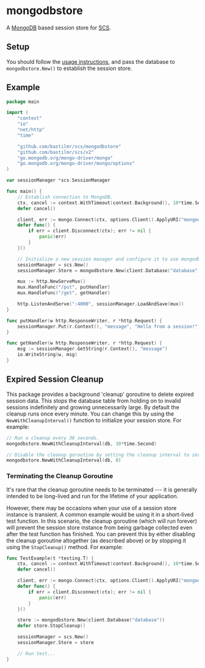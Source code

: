 # mongodbstore

A [MongoDB](https://github.com/mongodb/mongo-go-driver) based session store for [SCS](https://github.com/bastilmr/scs).

## Setup

You should follow the [usage instructions](https://github.com/mongodb/mongo-go-driver#usage), and pass the database to `mongodbstore.New()` to establish the session store.

## Example

```go
package main

import (
	"context"
	"io"
	"net/http"
	"time"

	"github.com/bastilmr/scs/mongodbstore"
	"github.com/bastilmr/scs/v2"
	"go.mongodb.org/mongo-driver/mongo"
	"go.mongodb.org/mongo-driver/mongo/options"
)

var sessionManager *scs.SessionManager

func main() {
	// Establish connection to MongoDB.
	ctx, cancel := context.WithTimeout(context.Background(), 10*time.Second)
	defer cancel()

	client, err := mongo.Connect(ctx, options.Client().ApplyURI("mongodb://host:27017"))
	defer func() {
		if err = client.Disconnect(ctx); err != nil {
			panic(err)
		}
	}()

	// Initialize a new session manager and configure it to use mongodbstore as the session store.
	sessionManager = scs.New()
	sessionManager.Store = mongodbstore.New(client.Database("database"))

	mux := http.NewServeMux()
	mux.HandleFunc("/put", putHandler)
	mux.HandleFunc("/get", getHandler)

	http.ListenAndServe(":4000", sessionManager.LoadAndSave(mux))
}

func putHandler(w http.ResponseWriter, r *http.Request) {
	sessionManager.Put(r.Context(), "message", "Hello from a session!")
}

func getHandler(w http.ResponseWriter, r *http.Request) {
	msg := sessionManager.GetString(r.Context(), "message")
	io.WriteString(w, msg)
}
```

## Expired Session Cleanup

This package provides a background 'cleanup' goroutine to delete expired session data. This stops the database table from holding on to invalid sessions indefinitely and growing unnecessarily large. By default the cleanup runs once every minute. You can change this by using the `NewWithCleanupInterval()` function to initialize your session store. For example:

```go
// Run a cleanup every 30 seconds.
mongodbstore.NewWithCleanupInterval(db, 30*time.Second)

// Disable the cleanup goroutine by setting the cleanup interval to zero.
mongodbstore.NewWithCleanupInterval(db, 0)
```

### Terminating the Cleanup Goroutine

It's rare that the cleanup goroutine needs to be terminated --- it is generally intended to be long-lived and run for the lifetime of your application.

However, there may be occasions when your use of a session store instance is transient. A common example would be using it in a short-lived test function. In this scenario, the cleanup goroutine (which will run forever) will prevent the session store instance from being garbage collected even after the test function has finished. You can prevent this by either disabling the cleanup goroutine altogether (as described above) or by stopping it using the `StopCleanup()` method. For example:

```go
func TestExample(t *testing.T) {
	ctx, cancel := context.WithTimeout(context.Background(), 10*time.Second)
	defer cancel()

	client, err := mongo.Connect(ctx, options.Client().ApplyURI("mongodb://host:27017"))
	defer func() {
		if err = client.Disconnect(ctx); err != nil {
			panic(err)
		}
	}()

	store := mongodbstore.New(client.Database("database"))
	defer store.StopCleanup()

	sessionManager = scs.New()
	sessionManager.Store = store

	// Run test...
}
```